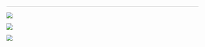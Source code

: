
---

![](https://i.imgur.com/OMuParx.png)

![](https://i.imgur.com/m7jh0fR.png)

![](https://i.imgur.com/ZTIX9uP.png)

